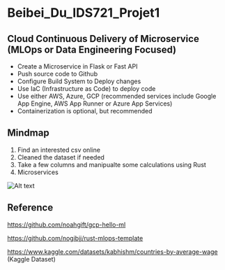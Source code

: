 # Beibei_Du_IDS721_Projet1

## Cloud Continuous Delivery of Microservice (MLOps or Data Engineering Focused)
- Create a Microservice in Flask or Fast API
- Push source code to Github
- Configure Build System to Deploy changes
- Use IaC (Infrastructure as Code) to deploy code
- Use either AWS, Azure, GCP (recommended services include Google App Engine, AWS App Runner or Azure App Services)
- Containerization is optional, but recommended

## Mindmap
1. Find an interested csv online 
2. Cleaned the dataset if needed
3. Take a few columns and manipualte some calculations using Rust
4. Microservices

![Alt text](https://en.wikipedia.org/wiki/List_of_countries_by_minimum_wage#/media/File:Minimum_wages_by_territory.png)


## Reference
https://github.com/noahgift/gcp-hello-ml

https://github.com/nogibjj/rust-mlops-template


https://www.kaggle.com/datasets/kabhishm/countries-by-average-wage (Kaggle Dataset)


